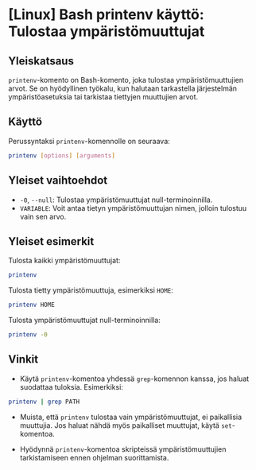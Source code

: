 # [Linux] Bash printenv käyttö: Tulostaa ympäristömuuttujat

## Yleiskatsaus
`printenv`-komento on Bash-komento, joka tulostaa ympäristömuuttujien arvot. Se on hyödyllinen työkalu, kun halutaan tarkastella järjestelmän ympäristöasetuksia tai tarkistaa tiettyjen muuttujien arvot.

## Käyttö
Perussyntaksi `printenv`-komennolle on seuraava:

```bash
printenv [options] [arguments]
```

## Yleiset vaihtoehdot
- `-0`, `--null`: Tulostaa ympäristömuuttujat null-terminoinnilla.
- `VARIABLE`: Voit antaa tietyn ympäristömuuttujan nimen, jolloin tulostuu vain sen arvo.

## Yleiset esimerkit
Tulosta kaikki ympäristömuuttujat:

```bash
printenv
```

Tulosta tietty ympäristömuuttuja, esimerkiksi `HOME`:

```bash
printenv HOME
```

Tulosta ympäristömuuttujat null-terminoinnilla:

```bash
printenv -0
```

## Vinkit
- Käytä `printenv`-komentoa yhdessä `grep`-komennon kanssa, jos haluat suodattaa tuloksia. Esimerkiksi:

```bash
printenv | grep PATH
```

- Muista, että `printenv` tulostaa vain ympäristömuuttujat, ei paikallisia muuttujia. Jos haluat nähdä myös paikalliset muuttujat, käytä `set`-komentoa. 

- Hyödynnä `printenv`-komentoa skripteissä ympäristömuuttujien tarkistamiseen ennen ohjelman suorittamista.